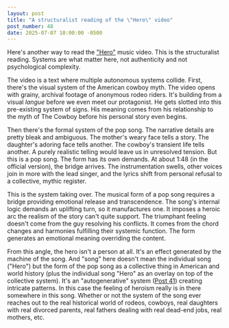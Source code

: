 ```yaml
---
layout: post
title: "A structuralist reading of the \"Hero\" video"
post_number: 48
date: 2025-07-07 10:00:00 -0500
---
```


Here's another way to read the ["Hero"](https://www.youtube.com/watch?v=mHeK0Cwr9sg) music video. This is the structuralist reading. Systems are what matter here, not authenticity and not psychological complexity.

The video is a text where multiple autonomous systems collide. First, there's the visual system of the American cowboy myth. The video opens with grainy, archival footage of anonymous rodeo riders. It's building from a visual *langue* before we even meet our protagonist. He gets slotted into this pre-existing system of signs. His meaning comes from his relationship to the myth of The Cowboy before his personal story even begins.

Then there's the formal system of the pop song. The narrative details are pretty bleak and ambiguous. The mother's weary face tells a story. The daughter's adoring face tells another. The cowboy's transient life tells another. A purely realistic telling would leave us in unresolved tension. But this is a pop song. The form has its own demands. At about 1:48 (in the official version), the bridge arrives. The instrumentation swells, other voices join in more with the lead singer, and the lyrics shift from personal refusal to a collective, mythic register.

This is the system taking over. The musical form of a pop song requires a bridge providing emotional release and transcendence. The song's internal logic demands an uplifting turn, so it manufactures one. It imposes a heroic arc the realism of the story can't quite support. The triumphant feeling doesn't come from the guy resolving his conflicts. It comes from the chord changes and harmonies fulfilling their systemic function. The form generates an emotional meaning overriding the content.

From this angle, the hero isn't a person at all. It's an effect generated by the machine of the song. And "song" here doesn't mean the individual song ("Hero") but the form of the pop song as a collective thing in American and world history (plus the individual song "Hero" as an overlay on top of the collective system). It's an "autogenerative" system ([Post 41](/post-41)) creating intricate patterns. In this case the feeling of heroism really is in there somewhere in this song. Whether or not the system of the song ever reaches out to the real historical world of rodeos, cowboys, real daughters with real divorced parents, real fathers dealing with real dead-end jobs, real mothers, etc.